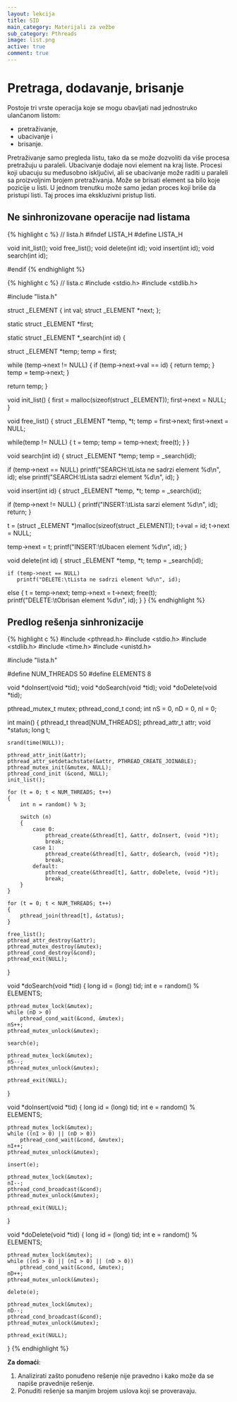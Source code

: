 ```yaml
---
layout: lekcija
title: SID
main_category: Materijali za vežbe
sub_category: Pthreads
image: list.png
active: true
comment: true
---
```


# Pretraga, dodavanje, brisanje

Postoje tri vrste operacija koje se mogu obavljati nad jednostruko ulančanom listom:

* pretraživanje,
* ubacivanje i
* brisanje.

Pretraživanje samo pregleda listu, tako da se može dozvoliti da više procesa pretražuju u paraleli. Ubacivanje dodaje novi element na kraj liste. Procesi koji ubacuju su međusobno isključivi, ali se ubacivanje može raditi u paraleli sa proizvoljnim brojem pretraživanja. Može se brisati element sa bilo koje pozicije u listi. U jednom trenutku može samo jedan proces koji briše da pristupi listi. Taj proces ima ekskluzivni pristup listi.


## Ne sinhronizovane operacije nad listama

{% highlight c %}
// lista.h
#ifndef LISTA_H
#define LISTA_H

void init_list();
void free_list();
void delete(int id);
void insert(int id);
void search(int id);

#endif
{% endhighlight %}

{% highlight c %}
// lista.c
#include <stdio.h>
#include <stdlib.h>

#include "lista.h"

struct _ELEMENT
{
    int val;
    struct _ELEMENT *next;
};

static struct _ELEMENT *first;

static struct _ELEMENT *_search(int id)
{

   struct _ELEMENT *temp;
   temp = first;

   while (temp->next != NULL)
   {
       if (temp->next->val == id)
       {
           return temp;
       }
       temp = temp->next;
   }

   return temp;
}

void init_list()
{
   first = malloc(sizeof(struct _ELEMENT));
   first->next = NULL;
}

void free_list()
{
   struct _ELEMENT *temp, *t;
   temp = first->next;
   first->next = NULL;

   while(temp != NULL)
   {
       t = temp;
       temp = temp->next;
       free(t);
   }
}

void search(int id)
{
   struct _ELEMENT *temp;
   temp = _search(id);

   if (temp->next == NULL)
       printf("SEARCH:\tLista ne sadrzi element %d\n", id);
   else
       printf("SEARCH:\tLista sadrzi element %d\n", id);
}

void insert(int id)
{
   struct _ELEMENT *temp, *t;
   temp = _search(id);

   if (temp->next != NULL)
   {
        printf("INSERT:\tLista sarzi element %d\n", id);
        return;
   }

   t = (struct _ELEMENT *)malloc(sizeof(struct _ELEMENT));
   t->val = id;
   t->next = NULL;

   temp->next = t;
   printf("INSERT:\tUbacen element %d\n", id);
}

void delete(int id)
{
    struct _ELEMENT *temp, *t;
    temp = _search(id);

    if (temp->next == NULL)
       printf("DELETE:\tLista ne sadrzi element %d\n", id);
   else
   {
       t = temp->next;
       temp->next = t->next;
       free(t);
       printf("DELETE:\tObrisan element %d\n", id);
   }
}
{% endhighlight %}

## Predlog rešenja sinhronizacije

{% highlight c %}
#include <pthread.h>
#include <stdio.h>
#include <stdlib.h>
#include <time.h>
#include <unistd.h>

#include "lista.h"

#define NUM_THREADS 50
#define ELEMENTS 8

void *doInsert(void *tid);
void *doSearch(void *tid);
void *doDelete(void *tid);

pthread_mutex_t mutex;
pthread_cond_t cond;
int nS = 0, nD = 0, nI = 0;

int main()
{
    pthread_t thread[NUM_THREADS];
    pthread_attr_t attr;
    void *status;
    long t;

    srand(time(NULL));

    pthread_attr_init(&attr);
    pthread_attr_setdetachstate(&attr, PTHREAD_CREATE_JOINABLE);
    pthread_mutex_init(&mutex, NULL);
    pthread_cond_init (&cond, NULL);
    init_list();

    for (t = 0; t <	NUM_THREADS; t++)
    {
        int n = random() % 3;

        switch (n)
        {
            case 0:
                pthread_create(&thread[t], &attr, doInsert, (void *)t);
                break;
            case 1:
                pthread_create(&thread[t], &attr, doSearch, (void *)t);
                break;
            default:
                pthread_create(&thread[t], &attr, doDelete, (void *)t);
                break;
        }
    }

    for (t = 0; t < NUM_THREADS; t++)
    {
        pthread_join(thread[t], &status);
    }

    free_list();
    pthread_attr_destroy(&attr);
    pthread_mutex_destroy(&mutex);
    pthread_cond_destroy(&cond);
    pthread_exit(NULL);
}

void *doSearch(void *tid)
{
    long id = (long) tid;
    int e = random() % ELEMENTS;

    pthread_mutex_lock(&mutex);
    while (nD > 0)
        pthread_cond_wait(&cond, &mutex);
    nS++;
    pthread_mutex_unlock(&mutex);

    search(e);

    pthread_mutex_lock(&mutex);
    nS--;
    pthread_mutex_unlock(&mutex);

    pthread_exit(NULL);
}

void *doInsert(void *tid)
{
    long id = (long) tid;
    int e = random() % ELEMENTS;

    pthread_mutex_lock(&mutex);
    while ((nI > 0) || (nD > 0))
        pthread_cond_wait(&cond, &mutex);
    nI++;
    pthread_mutex_unlock(&mutex);

    insert(e);

    pthread_mutex_lock(&mutex);
    nI--;
    pthread_cond_broadcast(&cond);
    pthread_mutex_unlock(&mutex);

    pthread_exit(NULL);
}

void *doDelete(void *tid)
{
    long id = (long) tid;
    int e = random() % ELEMENTS;

    pthread_mutex_lock(&mutex);
    while ((nS > 0) || (nI > 0) || (nD > 0))
        pthread_cond_wait(&cond, &mutex);
    nD++;
    pthread_mutex_unlock(&mutex);

    delete(e);

    pthread_mutex_lock(&mutex);
    nD--;
    pthread_cond_broadcast(&cond);
    pthread_mutex_unlock(&mutex);

    pthread_exit(NULL);
}
{% endhighlight %}

**Za domaći**:

1. Analizirati zašto ponuđeno rešenje nije pravedno i kako može da se napiše pravednije rešenje.
2. Ponuditi rešenje sa manjim brojem uslova koji se proveravaju.
